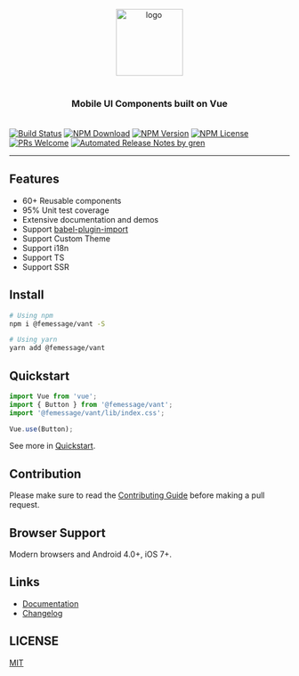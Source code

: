 <p align="center">
    <img alt="logo" src="https://img.yzcdn.cn/vant/logo.png" width="120" height="120" style="margin-bottom: 10px;">
</p>

<h3 align="center" style="margin: 30px 0 35px;">Mobile UI Components built on Vue</h3>


[![Build Status](https://badgen.net/travis/FEMessage/vant/master)](https://travis-ci.com/FEMessage/vant)
[![NPM Download](https://badgen.net/npm/dm/@femessage/vant)](https://www.npmjs.com/package/@femessage/vant)
[![NPM Version](https://badgen.net/npm/v/@femessage/vant)](https://www.npmjs.com/package/@femessage/vant)
[![NPM License](https://badgen.net/npm/license/@femessage/vant)](https://github.com/FEMessage/vant/blob/master/LICENSE)
[![PRs Welcome](https://img.shields.io/badge/PRs-welcome-brightgreen.svg)](https://github.com/FEMessage/vant/pulls)
[![Automated Release Notes by gren](https://img.shields.io/badge/%F0%9F%A4%96-release%20notes-00B2EE.svg)](https://github-tools.github.io/github-release-notes/)

---

## Features

* 60+ Reusable components
* 95% Unit test coverage
* Extensive documentation and demos
* Support [babel-plugin-import](https://github.com/ant-design/babel-plugin-import)
* Support Custom Theme
* Support i18n
* Support TS
* Support SSR

## Install

```bash
# Using npm
npm i @femessage/vant -S

# Using yarn
yarn add @femessage/vant
```

## Quickstart

```js
import Vue from 'vue';
import { Button } from '@femessage/vant';
import '@femessage/vant/lib/index.css';

Vue.use(Button);
```

See more in [Quickstart](https://femessage.github.io/vant#/en-US/quickstart).

## Contribution

Please make sure to read the [Contributing Guide](./.github/CONTRIBUTING.md) before making a pull request.

## Browser Support

Modern browsers and Android 4.0+, iOS 7+.

## Links

* [Documentation](https://femessage.github.io/vant)
* [Changelog](https://github.com/FEMessage/vant/releases)

## LICENSE

[MIT](https://en.wikipedia.org/wiki/MIT_License)
